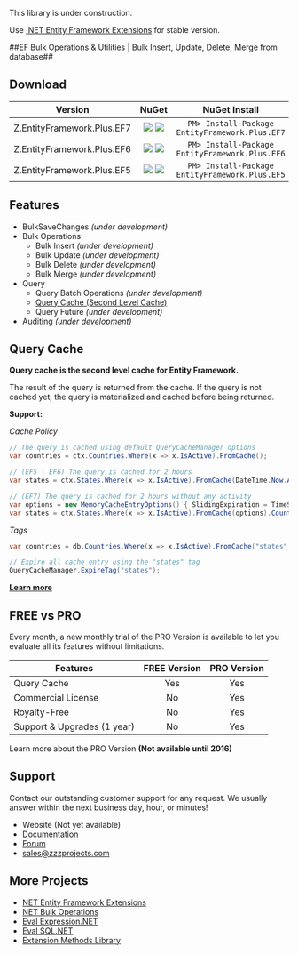 This library is under construction.

Use [.NET Entity Framework Extensions](http://www.zzzprojects.com/products/dotnet-development/entity-framework-extensions/) for stable version.

##EF Bulk Operations & Utilities | Bulk Insert, Update, Delete, Merge from database##

## Download
Version | NuGet | NuGet Install
------------ | :-------------: | :-------------:
Z.EntityFramework.Plus.EF7 | <a href="https://www.nuget.org/packages/EntityFramework.Plus.EF7/" target="_blank" alt="download nuget"><img src="https://img.shields.io/nuget/v/EntityFramework.Plus.EF7.svg?style=flat-square" /></a> <a href="https://www.nuget.org/packages/EntityFramework.Plus.EF7/" target="_blank" alt="download nuget"><img src="https://img.shields.io/nuget/dt/EntityFramework.Plus.EF7.svg?style=flat-square" /></a> | ```PM> Install-Package EntityFramework.Plus.EF7```
Z.EntityFramework.Plus.EF6 | <a href="https://www.nuget.org/packages/EntityFramework.Plus.EF6/" target="_blank" alt="download nuget"><img src="https://img.shields.io/nuget/v/EntityFramework.Plus.EF6.svg?style=flat-square" /></a> <a href="https://www.nuget.org/packages/EntityFramework.Plus.EF6/" target="_blank" alt="download nuget"><img src="https://img.shields.io/nuget/dt/EntityFramework.Plus.EF6.svg?style=flat-square" /></a> | ```PM> Install-Package EntityFramework.Plus.EF6```
Z.EntityFramework.Plus.EF5 | <a href="https://www.nuget.org/packages/EntityFramework.Plus.EF5/" target="_blank" alt="download nuget"><img src="https://img.shields.io/nuget/v/EntityFramework.Plus.EF5.svg?style=flat-square" /></a> <a href="https://www.nuget.org/packages/EntityFramework.Plus.EF5/" target="_blank" alt="download nuget"><img src="https://img.shields.io/nuget/dt/EntityFramework.Plus.EF5.svg?style=flat-square" /></a> | ```PM> Install-Package EntityFramework.Plus.EF5```

## Features
- BulkSaveChanges _(under development)_
- Bulk Operations
    - Bulk Insert _(under development)_
    - Bulk Update _(under development)_
    - Bulk Delete _(under development)_
    - Bulk Merge _(under development)_
- Query
    - Query Batch Operations _(under development)_
    - [Query Cache (Second Level Cache)](https://github.com/zzzprojects/Entity-Framework-Plus/wiki/Query-Cache)
    - Query Future _(under development)_
- Auditing _(under development)_

## Query Cache
**Query cache is the second level cache for Entity Framework.**

The result of the query is returned from the cache. If the query is not cached yet, the query is materialized and cached before being returned.

**Support:**

_Cache Policy_

```csharp
// The query is cached using default QueryCacheManager options
var countries = ctx.Countries.Where(x => x.IsActive).FromCache();

// (EF5 | EF6) The query is cached for 2 hours
var states = ctx.States.Where(x => x.IsActive).FromCache(DateTime.Now.AddHours(2));

// (EF7) The query is cached for 2 hours without any activity
var options = new MemoryCacheEntryOptions() { SlidingExpiration = TimeSpan.FromHours(2)};
var states = ctx.States.Where(x => x.IsActive).FromCache(options).Count();
```

_Tags_

```csharp
var countries = db.Countries.Where(x => x.IsActive).FromCache("states", "countries");

// Expire all cache entry using the "states" tag
QueryCacheManager.ExpireTag("states");
```

**[Learn more](https://github.com/zzzprojects/Entity-Framework-Plus/wiki/Query-Cache)**

## FREE vs PRO
Every month, a new monthly trial of the PRO Version is available to let you evaluate all its features without limitations.

Features | FREE Version | PRO Version
------------ | :-------------: | :-------------:
Query Cache | Yes | Yes
Commercial License | No | Yes
Royalty-Free | No | Yes
Support & Upgrades (1 year) | No | Yes
Learn more about the PRO Version **(Not available until 2016)**

## Support
Contact our outstanding customer support for any request. We usually answer within the next business day, hour, or minutes!

- Website (Not yet available)
- [Documentation](https://github.com/zzzprojects/Entity-Framework-Plus/wiki)
- [Forum](https://zzzprojects.uservoice.com/forums/283924-entity-framework-plus)
- sales@zzzprojects.com

## More Projects
  - [NET Entity Framework Extensions](http://www.zzzprojects.com/products/dotnet-development/entity-framework-extensions/)
  - [NET Bulk Operations](http://www.zzzprojects.com/products/dotnet-development/bulk-operations/)
  - [Eval Expression.NET](https://github.com/zzzprojects/Eval-Expression.NET)
  - [Eval SQL.NET](https://github.com/zzzprojects/Eval-SQL.NET)
  - [Extension Methods Library](https://github.com/zzzprojects/Z.ExtensionMethods/)

